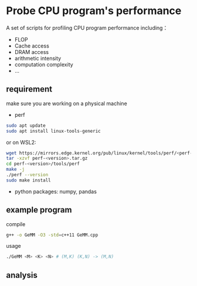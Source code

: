 # Probe CPU program's performance

A set of scripts for profiling CPU program performance including：

* FLOP
* Cache access
* DRAM access
* arithmetic intensity
* computation complexity
* ...

## requirement

make sure you are working on a physical machine

* perf

``` bash
sudo apt update
sudo apt install linux-tools-generic
```

or on WSL2:

``` bash
wget https://mirrors.edge.kernel.org/pub/linux/kernel/tools/perf/<perf-version>.tar.gz
tar -xzvf perf-<version>.tar.gz
cd perf-<version>/tools/perf
make -j
./perf --version
sudo make install
```

* python packages: numpy, pandas

## example program

compile

``` bash
g++ -o GeMM -O3 -std=c++11 GeMM.cpp
```

usage

``` bash
./GeMM <M> <K> <N> # (M,K) (K,N) -> (M,N)
```

## analysis

